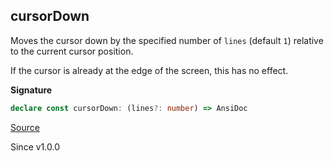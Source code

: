 ## cursorDown

Moves the cursor down by the specified number of `lines` (default `1`)
relative to the current cursor position.

If the cursor is already at the edge of the screen, this has no effect.

**Signature**

```ts
declare const cursorDown: (lines?: number) => AnsiDoc
```

[Source](https://github.com/Effect-TS/effect/tree/main/packages/printer-ansi/src/AnsiDoc.ts#L113)

Since v1.0.0
